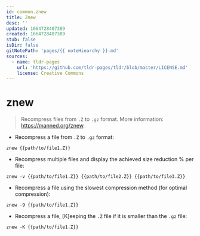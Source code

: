 ```yaml
---
id: common.znew
title: Znew
desc: ''
updated: 1664728407389
created: 1664728407389
stub: false
isDir: false
gitNotePath: 'pages/{{ noteHiearchy }}.md'
sources:
  - name: tldr-pages
    url: 'https://github.com/tldr-pages/tldr/blob/master/LICENSE.md'
    license: Creative Commons
---
```

# znew

> Recompress files from `.Z` to `.gz` format.
> More information: <https://manned.org/znew>.

- Recompress a file from `.Z` to `.gz` format:

`znew {{path/to/file1.Z}}`

- Recompress multiple files and display the achieved size reduction % per file:

`znew -v {{path/to/file1.Z}} {{path/to/file2.Z}} {{path/to/file3.Z}}`

- Recompress a file using the slowest compression method (for optimal compression):

`znew -9 {{path/to/file1.Z}}`

- Recompress a file, [K]eeping the `.Z` file if it is smaller than the `.gz` file:

`znew -K {{path/to/file1.Z}}`

